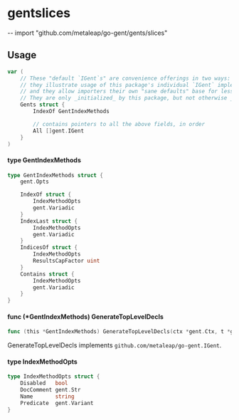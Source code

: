 # gentslices
--
    import "github.com/metaleap/go-gent/gents/slices"


## Usage

```go
var (
	// These "default `IGent`s" are convenience offerings in two ways:
	// they illustrate usage of this package's individual `IGent` implementers' fields,
	// and they allow importers their own "sane defaults" base for less-noisy tweaking.
	// They are only _initialized_ by this package, but not otherwise _used_ by it.
	Gents struct {
		IndexOf GentIndexMethods

		// contains pointers to all the above fields, in order
		All []gent.IGent
	}
)
```

#### type GentIndexMethods

```go
type GentIndexMethods struct {
	gent.Opts

	IndexOf struct {
		IndexMethodOpts
		gent.Variadic
	}
	IndexLast struct {
		IndexMethodOpts
		gent.Variadic
	}
	IndicesOf struct {
		IndexMethodOpts
		ResultsCapFactor uint
	}
	Contains struct {
		IndexMethodOpts
		gent.Variadic
	}
}
```


#### func (*GentIndexMethods) GenerateTopLevelDecls

```go
func (this *GentIndexMethods) GenerateTopLevelDecls(ctx *gent.Ctx, t *gent.Type) (decls Syns)
```
GenerateTopLevelDecls implements `github.com/metaleap/go-gent.IGent`.

#### type IndexMethodOpts

```go
type IndexMethodOpts struct {
	Disabled   bool
	DocComment gent.Str
	Name       string
	Predicate  gent.Variant
}
```
